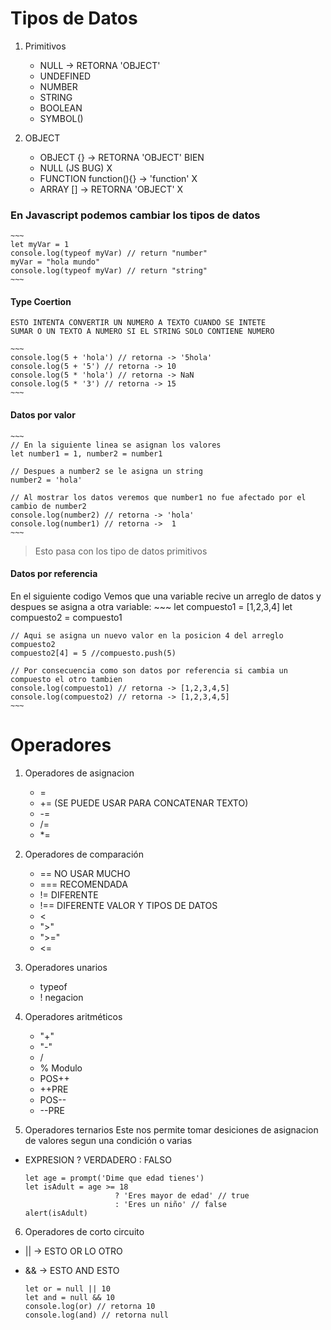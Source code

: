 # Tipos de Datos

1. Primitivos

    - NULL -> RETORNA 'OBJECT'
    - UNDEFINED
    - NUMBER
    - STRING
    - BOOLEAN
    - SYMBOL()

2. OBJECT

    - OBJECT {} -> RETORNA 'OBJECT' BIEN
    - NULL (JS BUG) X
    - FUNCTION function(){} -> 'function' X
    - ARRAY [] -> RETORNA 'OBJECT' X
 

### En Javascript podemos cambiar los tipos de datos    
    ~~~
    let myVar = 1
    console.log(typeof myVar) // return "number"
    myVar = "hola mundo"
    console.log(typeof myVar) // return "string"
    ~~~

#### Type Coertion
    ESTO INTENTA CONVERTIR UN NUMERO A TEXTO CUANDO SE INTETE
    SUMAR O UN TEXTO A NUMERO SI EL STRING SOLO CONTIENE NUMERO 
    
    ~~~
    console.log(5 + 'hola') // retorna -> '5hola'
    console.log(5 + '5') // retorna -> 10
    console.log(5 * 'hola') // retorna -> NaN
    console.log(5 * '3') // retorna -> 15
    ~~~

#### Datos por valor

    ~~~
    // En la siguiente linea se asignan los valores
    let number1 = 1, number2 = number1

    // Despues a number2 se le asigna un string 
    number2 = 'hola'

    // Al mostrar los datos veremos que number1 no fue afectado por el cambio de number2
    console.log(number2) // retorna -> 'hola'
    console.log(number1) // retorna ->  1
    ~~~

> Esto pasa con los tipo de datos primitivos

#### Datos por referencia
En el siguiente codigo Vemos que una variable recive un arreglo de datos y despues 
se asigna a otra variable:
    ~~~
    let compuesto1 = [1,2,3,4]
    let compuesto2 = compuesto1

    // Aqui se asigna un nuevo valor en la posicion 4 del arreglo compuesto2
    compuesto2[4] = 5 //compuesto.push(5) 

    // Por consecuencia como son datos por referencia si cambia un compuesto el otro tambien
    console.log(compuesto1) // retorna -> [1,2,3,4,5]
    console.log(compuesto2) // retorna -> [1,2,3,4,5]
    ~~~

# Operadores

1. Operadores de asignacion
    - =
    - += (SE PUEDE USAR PARA CONCATENAR TEXTO)
    - -=
    - /=
    - *=
 

2. Operadores de comparación
    - ==  NO USAR MUCHO 
    - === RECOMENDADA
    - !=  DIFERENTE
    - !== DIFERENTE VALOR Y TIPOS DE DATOS
    - <
    - ">"
    - ">="
    - <=
 

3. Operadores unarios
    - typeof
    - ! negacion

4. Operadores aritméticos
    - "+"
    - "-"
    - /
    - % Modulo
    - POS++
    - ++PRE 
    - POS--
    - --PRE

5. Operadores ternarios
Este nos permite tomar desiciones de asignacion de valores segun una condición o varias
 
 - EXPRESION ? VERDADERO : FALSO
 
    ~~~
    let age = prompt('Dime que edad tienes')
    let isAdult = age >= 18 
                        ? 'Eres mayor de edad' // true
                        : 'Eres un niño' // false
    alert(isAdult)
    ~~~        

6. Operadores de corto circuito

 - || -> ESTO OR LO OTRO
 - && -> ESTO AND ESTO 

    ~~~
    let or = null || 10
    let and = null && 10
    console.log(or) // retorna 10
    console.log(and) // retorna null
    ~~~
